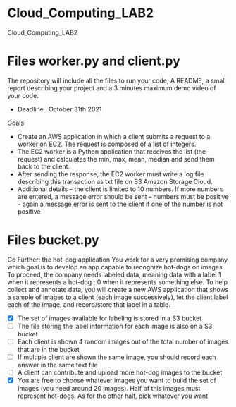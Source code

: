 # Cloud_Computing_LAB2
Cloud_Computing_LAB2

# Files worker.py and client.py
The repository will include all the files to run your code, A README, a small report describing your
project and a 3 minutes maximum demo video of your code.
- Deadline : October 31th 2021

Goals
- Create an AWS application in which a client submits a request to a worker on EC2. The request is
composed of a list of integers.
- The EC2 worker is a Python application that receives the list (the request) and calculates the min, max,
mean, median and send them back to the client.
- After sending the response, the EC2 worker must write a log file describing this transaction as txt file
on S3 Amazon Storage Cloud.
- Additional details
– the client is limited to 10 numbers. If more numbers are entered, a message error should be sent
– numbers must be positive - again a message error is sent to the client if one of the number is not
positive

# Files bucket.py

Go Further: the hot-dog application
You work for a very promising company which goal is to develop an app capable to recognize hot-dogs on
images. To proceed, the company needs labeled data, meaning data with a label 1 when it represents a
hot-dog ; 0 when it represents something else. To help collect and annotate data, you will create a new AWS
application that shows a sample of images to a client (each image successively), let the client label each of
the image, and record/store that label in a table.
- [x] The set of images available for labeling is stored in a S3 bucket
- [ ] The file storing the label information for each image is also on a S3 bucket
- [ ] Each client is shown 4 random images out of the total number of images that are in the bucket
- [ ] If multiple client are shown the same image, you should record each answer in the same text file
- [ ] A client can contribute and upload more hot-dog images to the bucket
- [x] You are free to choose whatever images you want to build the set of images (you need around 20
images). Half of this images must represent hot-dogs. As for the other half, pick whatever you want
